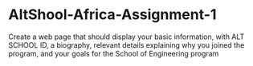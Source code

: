 # AltShool-Africa-Assignment-1
Create a web page that should display your basic information, with ALT SCHOOL ID, a biography, relevant details explaining why you joined the program, and your goals for the School of Engineering program
